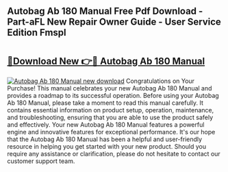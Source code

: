 ## Autobag Ab 180 Manual Free Pdf Download - Part-aFL New Repair Owner Guide - User Service Edition Fmspl

# <h2><a href="http://bc29124.oget.top/?id=Autobag+Ab+180+Manual">🔗Download New 👉🔴 Autobag Ab 180 Manual</a></h2>

[![Autobag Ab 180 Manual new download](https://i.imgur.com/5g1atiW.png)](http://bc29124.oget.top/?id=Autobag+Ab+180+Manual)
Congratulations on Your Purchase! This manual celebrates your new Autobag Ab 180 Manual and provides a roadmap to its successful operation. Before using your Autobag Ab 180 Manual, please take a moment to read this manual carefully. It contains essential information on product setup, operation, maintenance, and troubleshooting, ensuring that you are able to use the product safely and effectively. Your new Autobag Ab 180 Manual features a powerful engine and innovative features for exceptional performance. It's our hope that the Autobag Ab 180 Manual has been a helpful and user-friendly resource in helping you get started with your new product. Should you require any assistance or clarification, please do not hesitate to contact our customer support team.
